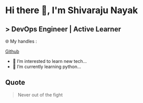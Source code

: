 #                          Hi there 👋, I'm Shivaraju Nayak
##                        > DevOps Engineer | Active Learner



🌐 My handles :

[Github](https://github.com/Shivarajunayak)

- 👀 I’m interested to learn new tech...
- 🌱 I’m currently learning python...

## Quote
> Never out of the fight

<!---
Shivarajunayak/Shivarajunayak is a ✨ special ✨ repository because its `README.md` (this file) appears on your GitHub profile.
You can click the Preview link to take a look at your changes.
--->
